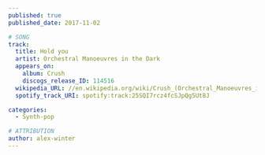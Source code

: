 ```yaml
---
published: true
published_date: 2017-11-02

# SONG
track:
  title: Hold you
  artist: Orchestral Manoeuvres in the Dark
  appears_on:
    album: Crush
    discogs_release_ID: 114516
  wikipedia_URL: //en.wikipedia.org/wiki/Crush_(Orchestral_Manoeuvres_in_the_Dark_album)
  spotify_track_URI: spotify:track:25SQI7rcz4fcSJpQg5Ut8J

categories:
  - Synth-pop

# ATTRIBUTION
author: alex-winter
---
```

